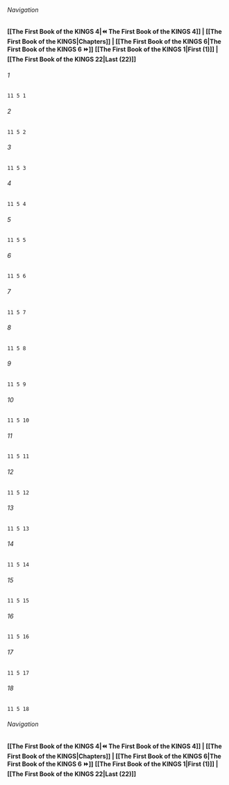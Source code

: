 
###### Navigation
**[[The First Book of the KINGS 4|⏪ The First Book of the KINGS 4]] | [[The First Book of the KINGS|Chapters]] | [[The First Book of the KINGS 6|The First Book of the KINGS 6 ⏩]]**
**[[The First Book of the KINGS 1|First (1)]] | [[The First Book of the KINGS 22|Last (22)]]**

###### 1
``` verse
11 5 1 
```
###### 2
``` verse
11 5 2 
```
###### 3
``` verse
11 5 3 
```
###### 4
``` verse
11 5 4 
```
###### 5
``` verse
11 5 5 
```
###### 6
``` verse
11 5 6 
```
###### 7
``` verse
11 5 7 
```
###### 8
``` verse
11 5 8 
```
###### 9
``` verse
11 5 9 
```
###### 10
``` verse
11 5 10 
```
###### 11
``` verse
11 5 11 
```
###### 12
``` verse
11 5 12 
```
###### 13
``` verse
11 5 13 
```
###### 14
``` verse
11 5 14 
```
###### 15
``` verse
11 5 15 
```
###### 16
``` verse
11 5 16 
```
###### 17
``` verse
11 5 17 
```
###### 18
``` verse
11 5 18 
```

###### Navigation
**[[The First Book of the KINGS 4|⏪ The First Book of the KINGS 4]] | [[The First Book of the KINGS|Chapters]] | [[The First Book of the KINGS 6|The First Book of the KINGS 6 ⏩]]**
**[[The First Book of the KINGS 1|First (1)]] | [[The First Book of the KINGS 22|Last (22)]]**

